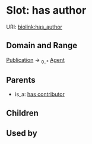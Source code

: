 
# Slot: has author




URI: [biolink:has_author](https://w3id.org/biolink/vocab/has_author)


## Domain and Range

[Publication](Publication.md) &#8594;  <sub>0..\*</sub> [Agent](Agent.md)

## Parents

 *  is_a: [has contributor](has_contributor.md)

## Children


## Used by

